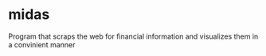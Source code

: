 # midas
Program that scraps the web for financial information and visualizes them in a convinient manner
